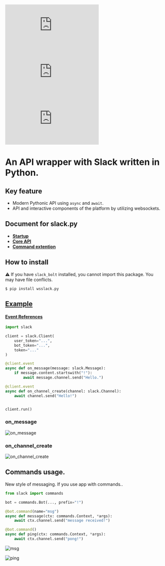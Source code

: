 ![PyPI](https://img.shields.io/pypi/v/wsslack.py)
![PyPI - License](https://img.shields.io/pypi/l/wsslack.py)
![PyPI - Downloads](https://img.shields.io/pypi/dm/wsslack.py)

# An API wrapper with Slack written in Python.

## Key feature
- Modern Pythonic API using `async` and `await`.
- API and interactive components of the platform  by utilizing websockets.

[//]: # (:warning: This is an alpha version.)

## Document for slack.py

- [**Startup**](https://slack-py.readthedocs.io/en/latest/startup.html)
- [**Core API**](https://slack-py.readthedocs.io/en/latest/api/index.html)
- [**Command extention**](https://slack-py.readthedocs.io/en/latest/commands/index.html)

## How to install

:warning: If you have `slack_bolt` installed, you cannot import this package. You may have file conflicts.

```shell
$ pip install wsslack.py
```


## [Example](https://github.com/peco2282/slack.py/tree/main/examples)

#### [Event References](https://slack-py.readthedocs.io/en/latest/api/events.html)
```python
import slack

client = slack.Client(
    user_token="...",
    bot_token="...",
    token="..."
)

@client.event
async def on_message(message: slack.Message):
    if message.content.startswith("!"):
        await message.channel.send("Hello.")

@client.event
async def on_channel_create(channel: slack.Channel):
    await channel.send("Hello!")


client.run()
```
### **on_message**
![on_message](https://gyazo.com/cb37b7c67015f0f37a28d0d945dad3c4.png)

### **on_channel_create**
![on_channel_create](https://gyazo.com/40bec93c03343e43dee2180075716d39.png)

## Commands usage.

New style of messaging.
If you use app with commands..

```python
from slack import commands

bot = commands.Bot(..., prefix="!")

@bot.command(name="msg")
async def message(ctx: commands.Context, *args):
    await ctx.channel.send("message received!")

@bot.command()
async def ping(ctx: commands.Context, *args):
    await ctx.channel.send("pong!")
```

![msg](https://gyazo.com/38adfa4b18775e894d8c6f47d17d62f3.png)

![ping](https://gyazo.com/0f68ed0f4a125a2220782d703de0f24f.png)
